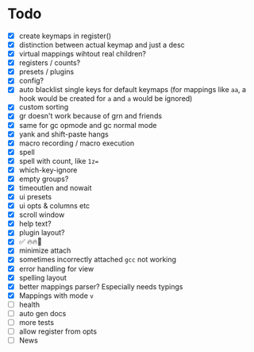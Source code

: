 # Todo

- [x] create keymaps in register()
- [x] distinction between actual keymap and just a desc
- [x] virtual mappings wihtout real children?
- [x] registers / counts?
- [x] presets / plugins
- [x] config?
- [x] auto blacklist single keys for default keymaps (for mappings like `aa`, a hook would be created for `a` and `a` would be ignored)
- [x] custom sorting
- [x] gr doesn't work because of grn and friends
- [x] same for gc opmode and gc normal mode
- [x] yank and shift-paste hangs
- [x] macro recording / macro execution
- [x] spell
- [x] spell with count, like `1z=`
- [x] which-key-ignore
- [x] empty groups?
- [x] timeoutlen and nowait
- [x] ui presets
- [x] ui opts & columns etc
- [x] scroll window
- [x] help text?
- [x] plugin layout?
- [x] ✅ 🔥🔥🚀
- [x] minimize attach
- [x] sometimes incorrectly attached `gcc` not working
- [x] error handling for view
- [x] spelling layout
- [x] better mappings parser? Especially needs typings
- [x] Mappings with mode `v`
- [ ] health
- [ ] auto gen docs
- [ ] more tests
- [ ] allow register from opts
- [ ] News

